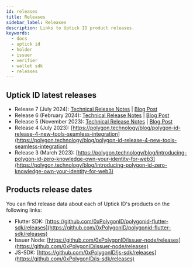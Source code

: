 ```yaml
---
id: releases
title: Releases
sidebar_label: Releases
description: Links to Uptick ID product releases.
keywords:
  - docs
  - uptick id
  - holder
  - issuer
  - verifier
  - wallet sdk
  - releases
---
```


## Uptick ID latest releases
- Release 7 (July 2024): [Technical Release Notes](/docs/release-notes/r7) | [Blog Post](https://www.privado.id/blog/privado-id-launches-identity-verification-for-apps-in-app-zero-install-human-verification-50-faster)
- Release 6 (February 2024): [Technical Release Notes](/docs/release-notes/r6) | [Blog Post](https://polygon.technology/blog/polygon-id-release-6-introducing-the-first-ever-implementation-of-dynamic-credentials)
- Release 5 (November 2023): [Technical Release Notes](/docs/release-notes/r5) | [Blog Post](https://polygon.technology/blog/polygon-id-release-5-boosting-credential-liquidity)
- Release 4 (July 2023): [https://polygon.technology/blog/polygon-id-release-4-new-tools-seamless-integration](https://polygon.technology/blog/polygon-id-release-4-new-tools-seamless-integration)
- Release 3 (March 2023): [https://polygon.technology/blog/introducing-polygon-id-zero-knowledge-own-your-identity-for-web3](https://polygon.technology/blog/introducing-polygon-id-zero-knowledge-own-your-identity-for-web3)

## Products release dates

You can find release data about each of Uptick ID's products on the following links:

- Flutter SDK: [https://github.com/0xPolygonID/polygonid-flutter-sdk/releases](https://github.com/0xPolygonID/polygonid-flutter-sdk/releases)
- Issuer Node: [https://github.com/0xPolygonID/issuer-node/releases](https://github.com/0xPolygonID/issuer-node/releases)
- JS-SDK: [https://github.com/0xPolygonID/js-sdk/releases](https://github.com/0xPolygonID/js-sdk/releases)
